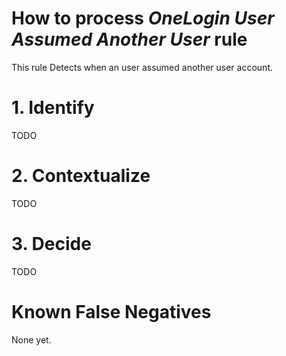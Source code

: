 # How to process *OneLogin User Assumed Another User* rule
This rule Detects when an user assumed another user account.

# 1. Identify
TODO

# 2. Contextualize
TODO

# 3. Decide
TODO

# Known False Negatives
None yet.
